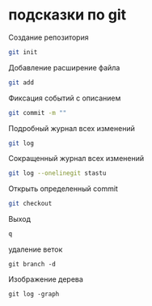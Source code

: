 # подсказки по git

Cоздание репозитория
```sh
git init 
```
Добавление расширение файла
```sh
git add
```
Фиксация событий c описанием
```sh
git commit -m ""
```
Подробный журнал всех изменений
```sh
git log
```
Сокращенный журнал всех изменений
```sh
git log --onelinegit stastu
```
Открыть определенный commit
```sh
git checkout 
```


Выход 
```sh
q

```

удаление веток 
```
git branch -d
```



Изображение дерева
```
git log -graph
